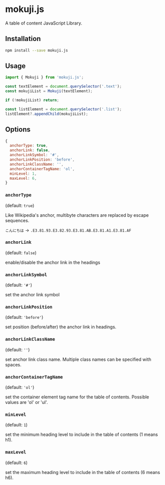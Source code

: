 mokuji.js
===

A table of content JavaScript Library.

## Installation

```bash
npm install --save mokuji.js
```

## Usage

```javascript
import { Mokuji } from 'mokuji.js';

const textElement = document.querySelector('.text');
const mokujiList = Mokuji(textElement);

if (!mokujiList) return;

const listElement = document.querySelector('.list');
listElement?.appendChild(mokujiList);
```

## Options

```javascript
{
  anchorType: true,
  anchorLink: false,
  anchorLinkSymbol: '#',
  anchorLinkPosition: 'before',
  anchorLinkClassName: '',
  anchorContainerTagName: 'ol',
  minLevel: 1,
  maxLevel: 6,
}
```

### `anchorType`

(default: `true`)

Like Wikipedia's anchor, multibyte characters are replaced by escape sequences.

`こんにちは` → `.E3.81.93.E3.82.93.E3.81.AB.E3.81.A1.E3.81.AF`


### `anchorLink`

(default: `false`)

enable/disable the anchor link in the headings

### `anchorLinkSymbol`

(default: `'#'`)

set the anchor link symbol

### `anchorLinkPosition`

(default: `'before'`)

set position (before/after) the anchor link in headings.

### `anchorLinkClassName`

(default: `''`)

set anchor link class name. Multiple class names can be specified with spaces.

### `anchorContainerTagName`

(default: `'ol'`)

set the container element tag name for the table of contents. Possible values are 'ol' or 'ul'.

### `minLevel`

(default: `1`)

set the minimum heading level to include in the table of contents (1 means h1).

### `maxLevel`

(default: `6`)

set the maximum heading level to include in the table of contents (6 means h6).

